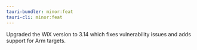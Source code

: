 ```yaml
---
tauri-bundler: minor:feat
tauri-cli: minor:feat
---
```


Upgraded the WiX version to 3.14 which fixes vulnerability issues and adds support for Arm targets.
